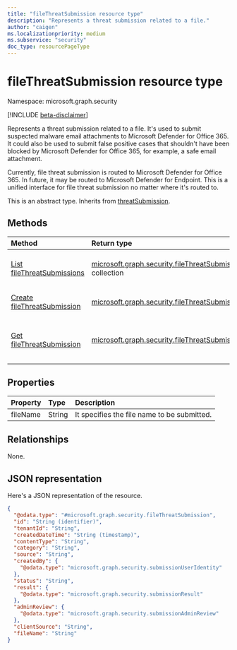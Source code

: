 ```yaml
---
title: "fileThreatSubmission resource type"
description: "Represents a threat submission related to a file."
author: "caigen"
ms.localizationpriority: medium
ms.subservice: "security"
doc_type: resourcePageType
---
```


# fileThreatSubmission resource type

Namespace: microsoft.graph.security

[!INCLUDE [beta-disclaimer](../../includes/beta-disclaimer.md)]

Represents a threat submission related to a file. It's used to submit suspected malware email attachments to Microsoft Defender for Office 365. It could also be used to submit false positive cases that shouldn't have been blocked by Microsoft Defender for Office 365, for example, a safe email attachment.

Currently, file threat submission is routed to Microsoft Defender for Office 365. In future, it may be routed to Microsoft Defender for Endpoint. This is a unified interface for file threat submission no matter where it's routed to.

This is an abstract type. Inherits from [threatSubmission](../resources/security-threatsubmission.md).

## Methods
|Method|Return type|Description|
|:---|:---|:---|
|[List fileThreatSubmissions](../api/security-filethreatsubmission-list.md)|[microsoft.graph.security.fileThreatSubmission](../resources/security-filethreatsubmission.md) collection|Get a list of the [fileThreatSubmission](../resources/security-filethreatsubmission.md) objects and their properties.|
|[Create fileThreatSubmission](../api/security-filethreatsubmission-post-filethreats.md)|[microsoft.graph.security.fileThreatSubmission](../resources/security-filethreatsubmission.md)|Create a new [fileThreatSubmission](../resources/security-filethreatsubmission.md) object.|
|[Get fileThreatSubmission](../api/security-filethreatsubmission-get.md)|[microsoft.graph.security.fileThreatSubmission](../resources/security-filethreatsubmission.md)|Read the properties and relationships of a [fileThreatSubmission](../resources/security-filethreatsubmission.md) object.|

## Properties
| Property | Type   | Description                    |
|:---------|:-------|:-------------------------------|
| fileName | String | It specifies the file name to be submitted. |

## Relationships
None.

## JSON representation
Here's a JSON representation of the resource.
<!-- {
  "blockType": "resource",
  "keyProperty": "id",
  "@odata.type": "microsoft.graph.security.fileThreatSubmission",
  "baseType": "microsoft.graph.security.threatSubmission",
  "openType": false
}
-->
``` json
{
  "@odata.type": "#microsoft.graph.security.fileThreatSubmission",
  "id": "String (identifier)",
  "tenantId": "String",
  "createdDateTime": "String (timestamp)",
  "contentType": "String",
  "category": "String",
  "source": "String",
  "createdBy": {
    "@odata.type": "microsoft.graph.security.submissionUserIdentity"
  },
  "status": "String",
  "result": {
    "@odata.type": "microsoft.graph.security.submissionResult"
  },
  "adminReview": {
    "@odata.type": "microsoft.graph.security.submissionAdminReview"
  },
  "clientSource": "String",
  "fileName": "String"
}
```


